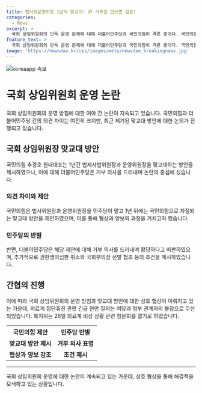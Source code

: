 ```yaml
---
title: 법사위운영위장 1년씩 맞교대! 尹 거부권 안쓰면 검토!
categories:
  - News
excerpt: >
  국회 상임위원회의 단독 운영 문제에 대해 더불어민주당과 국민의힘이 격론 중이다. 국민의힘은 법제사법위원장과 운영위원장을 1년씩 교대하자고 제안했지만, 더불어민주당은 거부 의사를 드러내며 강하게 반발하고 있다. 정세균 원내대표는 국민의힘의 제안을 황당하다며 비판하고, 국민의힘은 더불어민주당에게 조건을 제시하며 반박하고 있다. 이에 따라 국회 상임위원회 진행이 반쪽으로 끝나는 상황이며, 복지위는 의료계 휴진 관련 현안 질의가 무산되고, 대신 26일 청문회를 열 예정이다.
feature_text: >
  국회 상임위원회의 단독 운영 문제에 대해 더불어민주당과 국민의힘이 격론 중이다. 국민의힘은 법제사법위원장과 운영위원장을 1년씩 교대하자고 제안했지만, 더불어민주당은 거부 의사를 드러내며 강하게 반발하고 있다. 정세균 원내대표는 국민의힘의 제안을 황당하다며 비판하고, 국민의힘은 더불어민주당에게 조건을 제시하며 반박하고 있다. 이에 따라 국회 상임위원회 진행이 반쪽으로 끝나는 상황이며, 복지위는 의료계 휴진 관련 현안 질의가 무산되고, 대신 26일 청문회를 열 예정이다.
image: 'https://newsdao.kr/res/images/meta/newsdao_breakingnews.jpg'
---
```


<p><img src="https://newsdao.kr/res/images/meta/newsdao_breakingnews.jpg" alt="koreaapp 속보" /></p>

<h1 data-ke-size="size26">국회 상임위원회 운영 논란</h1>

<p data-ke-size="size16">국회 상임위원회의 운영 방침에 대한 여야 간 논란이 지속되고 있습니다. 국민의힘과 더불어민주당 간의 의견 차이는 여전히 크지만, 최근 제기된 맞교대 방안에 대한 논의가 진행되고 있습니다.</p>

<h2 data-ke-size="size24">국회 상임위원장 맞교대 방안</h2>

<p data-ke-size="size16">국민의힘 추경호 원내대표는 1년간 법제사법위원장과 운영위원장을 맞교대하는 방안을 제시하였으나, 이에 대해 더불어민주당은 거부 의사를 드러내며 논란의 중심에 섰습니다.</p>

<h3 data-ke-size="size20">의견 차이와 제안</h3>

<p data-ke-size="size16">국민의힘은 법사위원장과 운영위원장을 민주당이 맡고 1년 뒤에는 국민의힘으로 차질되는 맞교대 방안을 제안하였으며, 이를 통해 협상과 양보의 과정을 거치고자 했습니다.</p>

<h3 data-ke-size="size20">민주당의 반발</h3>

<p data-ke-size="size16">반면, 더불어민주당은 해당 제안에 대해 거부 의사를 드러내며 황당하다고 비판하였으며, 추가적으로 권한쟁의심판 취소와 국회부의장 선발 협조 등의 조건을 제시하였습니다.</p>

<h2 data-ke-size="size24">간협의 진행</h2>

<p data-ke-size="size16">이에 따라 국회 상임위원회의 운영 방침과 맞교대 방안에 대한 상호 협상이 이뤄지고 있는 가운데, 의료계 집단휴진 관련 긴급 현안 질의는 여당과 정부 관계자의 불참으로 무산되었습니다. 복지위는 26일 의료계 비상 상황 관련 청문회를 열기로 하였습니다.</p>

<table>
  <tr>
    <th>국민의힘 제안</th>
    <th>민주당 반발</th>
  </tr>
  <tr>
    <td style="text-align: center; height: 17px;"><b>맞교대 방안 제시</b></td>
    <td style="text-align: center; height: 17px;"><b>거부 의사 표명</b></td>
  </tr>
  <tr>
    <td style="text-align: center; height: 17px;"><b>협상과 양보 강조</b></td>
    <td style="text-align: center; height: 17px;"><b>조건 제시</b></td>
  </tr>
</table>

<hr>

<p data-ke-size="size16">국회 상임위원회 운영에 대한 논란이 계속되고 있는 가운데, 상호 협상을 통해 해결책을 모색하고 있는 상황입니다.</p>


